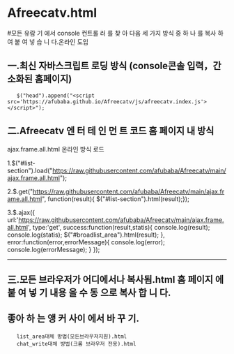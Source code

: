 # Afreecatv.html
#모든 유람 기 에서 console 컨트롤 러 를 찾 아 다음 세 가지 방식 중 하 나 를 복사 하여 붙 여 넣 습 니 다.온라인 도입

一.최신 자바스크립트 로딩 방식 (console콘솔 입력，간소화된 홈페이지)
-------------------------------------------------------------------
       $("head").append("<script src='https://afubaba.github.io/Afreecatv/js/afreecatv.index.js'></script>");
       

二.Afreecatv 엔 터 테 인 먼 트 코드
       홈 페이지 내 방식
------------------------------------------------------------------------------------------------------------------------


ajax.frame.all.html 온라인 방식 로드

1.$("#list-section").load("https://raw.githubusercontent.com/afubaba/Afreecatv/main/ajax.frame.all.html");


2.$.get("https://raw.githubusercontent.com/afubaba/Afreecatv/main/ajax.frame.all.html", function(result){ $("#list-section").html(result);});

3.$.ajax({
        url:'https://raw.githubusercontent.com/afubaba/Afreecatv/main/ajax.frame.all.html',
        type:'get',
        success:function(result,statis){
            console.log(result);
            console.log(statis);
            $("#broadlist_area").html(result);
        },
        error:function(error,errorMessage){
            console.log(error);
            console.log(errorMessage);
        }
    });




------------------------------------------------------------------------------------------------------------------------
三.모든 브라우저가 어디에서나 복사됨.html 홈 페이지 에 붙 여 넣 기 내용 을 수 동 으로 복사 합 니 다.
------------------------------------------------------------------------------------------------------------------------

   좋아 하 는 앵 커 사이 에서 바 꾸 기.
   ------------------------------------------------------------------------------------------------------------------------
       list_area대체 방법(모든브라우저지원).html
       chat_write대체 방법(크롬 브라우저 전용).html

